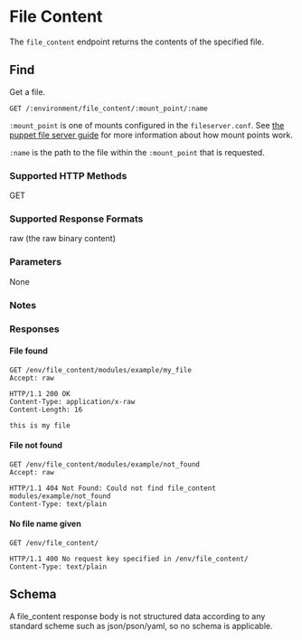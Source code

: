 File Content
=============

The `file_content` endpoint returns the contents of the specified file.

Find
----

Get a file.

    GET /:environment/file_content/:mount_point/:name

`:mount_point` is one of mounts configured in the `fileserver.conf`.
See [the puppet file server guide](http://docs.puppetlabs.com/guides/file_serving.html)
for more information about how mount points work.

`:name` is the path to the file within the `:mount_point` that is requested.

### Supported HTTP Methods

GET

### Supported Response Formats

raw (the raw binary content)

### Parameters

None

### Notes

### Responses

#### File found

    GET /env/file_content/modules/example/my_file
    Accept: raw

    HTTP/1.1 200 OK
    Content-Type: application/x-raw
    Content-Length: 16

    this is my file


#### File not found

    GET /env/file_content/modules/example/not_found
    Accept: raw

    HTTP/1.1 404 Not Found: Could not find file_content modules/example/not_found
    Content-Type: text/plain

#### No file name given

    GET /env/file_content/

    HTTP/1.1 400 No request key specified in /env/file_content/
    Content-Type: text/plain

Schema
------

A file_content response body is not structured data according to any standard scheme such as
json/pson/yaml, so no schema is applicable.
